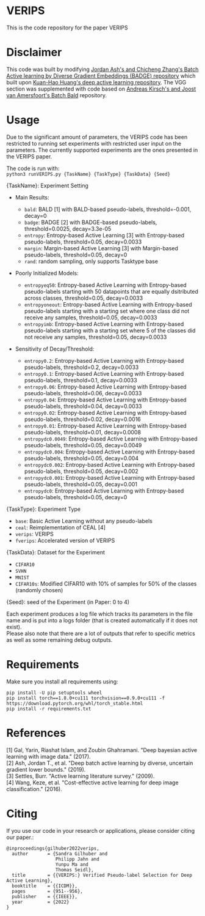 # VERIPS
This is the code repository for the paper VERIPS

# Disclaimer
This code was built by modifying [Jordan Ash's and Chicheng Zhang's Batch Active learning by Diverse Gradient Embeddings (BADGE) repository](https://github.com/JordanAsh/badge) which built upon [Kuan-Hao Huang's deep active learning repository](https://github.com/ej0cl6/deep-active-learning). The VGG section was supplemented with code based on [Andreas Kirsch's and Joost van Amersfoort's Batch Bald](https://github.com/BlackHC/BatchBALD) repository.

# Usage
Due to the significant amount of parameters, the VERIPS code has been restricted to running set experiments with restricted user input on the parameters.
The currently supported experiments are the ones presented in the VERIPS paper.

The code is run with:   
```python3 runVERIPS.py {TaskName} {TaskType} {TaskData} {Seed}```

{TaskName}: Experiment Setting  
- Main Results:  
  - `bald`: BALD [1] with BALD-based pseudo-labels, threshold=-0.001, decay=0
  - `badge`: BADGE [2] with BADGE-based pseudo-labels, threshold=0.0025, decay=3.3e-05
  - `entropy`: Entropy-based Active Learning [3] with Entropy-based pseudo-labels, threshold=0.05, decay=0.0033
  - `margin`: Margin-based Active Learning [3] with Margin-based pseudo-labels, threshold=0.05, decay=0
  - `rand`: random sampling, only supports Tasktype base

- Poorly Initialized Models:  
  - `entropyeq50`: Entropy-based Active Learning with Entropy-based pseudo-labels starting with 50 datapoints that are equally dsitributed across classes, threshold=0.05, decay=0.0033
  - `entropyoneout`: Entropy-based Active Learning with Entropy-based pseudo-labels starting with a starting set where one class did not receive any samples, threshold=0.05, decay=0.0033
  - `entropyimb`: Entropy-based Active Learning with Entropy-based pseudo-labels starting with a starting set where 5 of the classes did not receive any samples, threshold=0.05, decay=0.0033

- Sensitivity of Decay/Threshold:  
  - `entropy0.2`: Entropy-based Active Learning with Entropy-based pseudo-labels, threshold=0.2, decay=0.0033
  - `entropy0.1`: Entropy-based Active Learning with Entropy-based pseudo-labels, threshold=0.1, decay=0.0033
  - `entropy0.06`: Entropy-based Active Learning with Entropy-based pseudo-labels, threshold=0.06, decay=0.0033
  - `entropy0.04`: Entropy-based Active Learning with Entropy-based pseudo-labels, threshold=0.04, decay=0.0033
  - `entropy0.02`: Entropy-based Active Learning with Entropy-based pseudo-labels, threshold=0.02, decay=0.0016
  - `entropy0.01`: Entropy-based Active Learning with Entropy-based pseudo-labels, threshold=0.01, decay=0.0008
  - `entropydc0.0049`: Entropy-based Active Learning with Entropy-based pseudo-labels, threshold=0.05, decay=0.0049
  - `entropydc0.004`: Entropy-based Active Learning with Entropy-based pseudo-labels, threshold=0.05, decay=0.004
  - `entropydc0.002`: Entropy-based Active Learning with Entropy-based pseudo-labels, threshold=0.05, decay=0.002
  - `entropydc0.001`: Entropy-based Active Learning with Entropy-based pseudo-labels, threshold=0.05, decay=0.001
  - `entropydc0`: Entropy-based Active Learning with Entropy-based pseudo-labels, threshold=0.05, decay=0
 
{TaskType}: Experiment Type
- `base`: Basic Active Learning without any pseudo-labels
- `ceal`: Reimplementation of CEAL [4]
- `verips`: VERIPS
- `fverips`: Accelerated version of VERIPS
  
{TaskData}: Dataset for the Experiment
- `CIFAR10`
- `SVHN`
- `MNIST`
- `CIFAR10s`: Modified CIFAR10 with 10% of samples for 50% of the classes (randomly chosen)

{Seed}: seed of the Experiment (in Paper: 0 to 4)

Each experiment produces a log file which tracks its parameters in the file name and is put into a logs folder (that is created automatically if it does not exist).  
Please also note that there are a lot of outputs that refer to specific metrics as well as some remaining debug outputs. 

# Requirements

Make sure you install all requirements using:
```
pip install -U pip setuptools wheel
pip install torch==1.8.0+cu111 torchvision==0.9.0+cu111 -f https://download.pytorch.org/whl/torch_stable.html
pip install -r requirements.txt
```

# References
[1] Gal, Yarin, Riashat Islam, and Zoubin Ghahramani. "Deep bayesian active learning with image data." (2017).  
[2] Ash, Jordan T., et al. "Deep batch active learning by diverse, uncertain gradient lower bounds." (2019).   
[3] Settles, Burr. "Active learning literature survey." (2009).  
[4] Wang, Keze, et al. "Cost-effective active learning for deep image classification." (2016).  

# Citing
If you use our code in your research or applications, please consider citing our paper.:
```
@inproceedings{gilhuber2022verips,
  author       = {Sandra Gilhuber and
                  Philipp Jahn and
                  Yunpu Ma and
                  Thomas Seidl},
  title        = {{VERIPS:} Verified Pseudo-label Selection for Deep Active Learning},
  booktitle    = {{ICDM}},
  pages        = {951--956},
  publisher    = {{IEEE}},
  year         = {2022}
}
```
